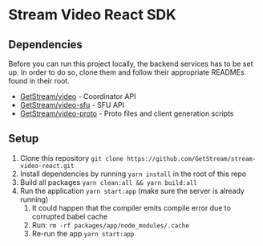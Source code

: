 # Stream Video React SDK

## Dependencies

Before you can run this project locally, the backend services has to be set up. In order to do so,
clone them and follow their appropriate READMEs found in their root.

- [GetStream/video](https://github.com/GetStream/video) - Coordinator API
- [GetStream/video-sfu](https://github.com/GetStream/video-sfu) - SFU API
- [GetStream/video-proto](https://github.com/GetStream/video) - Proto files and client generation scripts

## Setup

1. Clone this repository `git clone https://github.com/GetStream/stream-video-react.git`
2. Install dependencies by running `yarn install` in the root of this repo
3. Build all packages `yarn clean:all && yarn build:all`
4. Run the application `yarn start:app` (make sure the server is already running)
   1. It could happen that the compiler emits compile error due to corrupted babel cache
   2. Run: `rm -rf packages/app/node_modules/.cache`
   3. Re-run the app `yarn start:app`
